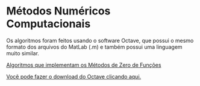 # Métodos Numéricos Computacionais

Os algoritmos foram feitos usando o software Octave, que possui o mesmo formato dos arquivos do MatLab (.m) e também possui uma linguagem muito similar.

[Algoritmos que implementam os Métodos de Zero de Funções](MetodosNumericosComputacionais/ZerosDeFuncoes)



[Você pode fazer o download do Octave clicando aqui.](https://www.gnu.org/software/octave/#install)
